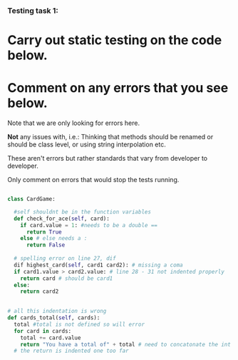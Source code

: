 ### Testing task 1:

# Carry out static testing on the code below.
# Comment on any errors that you see below.

Note that we are only looking for errors here.

**Not** any issues with, i.e.: 
Thinking that methods should be renamed or should be class level, or using string interpolation etc. 

These aren't errors but rather standards that vary from developer to developer. 

Only comment on errors that would stop the tests running.

```python

class CardGame:

  #self shouldnt be in the function variables
  def check_for_ace(self, card):
    if card.value = 1: #needs to be a double ==
      return True
    else # else needs a :
      return False
   
  # spelling error on line 27, dif
  dif highest_card(self, card1 card2): # missing a coma
  if card1.value > card2.value: # line 28 - 31 not indented properly
    return card # should be card1
  else:
    return card2
  

# all this indentation is wrong
def cards_total(self, cards):
  total #total is not defined so will error
  for card in cards:
    total += card.value
    return "You have a total of" + total # need to concatonate the int
  # the return is indented one too far
```
